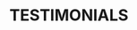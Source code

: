 ---
title : "TESTIMONIALS"

# custom style
custom_class: "" 
custom_attributes: "" 
custom_css: ""
---